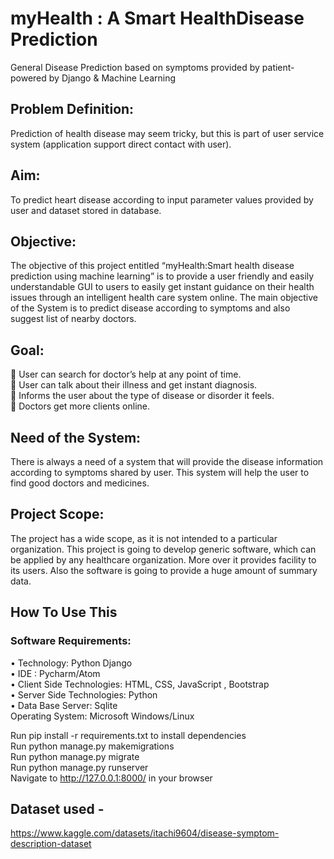 # myHealth : A Smart HealthDisease Prediction
General Disease Prediction based on symptoms provided by patient- powered by Django & Machine Learning
## Problem Definition:
Prediction of health disease may seem tricky, but this is part of user service system (application 
support direct contact with user).
## Aim:
To predict heart disease according to input parameter values provided by user and dataset stored in 
database.
## Objective:
The objective of this project entitled “myHealth:Smart health disease prediction using machine learning” is to 
provide a user friendly and easily understandable GUI to users to easily get instant guidance on 
their health issues through an intelligent health care system online. The main objective of the 
System is to predict disease according to symptoms and also suggest list of nearby doctors. 
## Goal:
 User can search for doctor’s help at any point of time.<br>
 User can talk about their illness and get instant diagnosis.<br>
 Informs the user about the type of disease or disorder it feels.<br>
 Doctors get more clients online.<br>
## Need of the System:
There is always a need of a system that will provide the disease information according to symptoms 
shared by user.
This system will help the user to find good doctors and medicines.
## Project Scope:
The project has a wide scope, as it is not intended to a particular organization. This project is 
going to develop generic software, which can be applied by any healthcare organization. 
More over it provides facility to its users. Also the software is going to provide a huge 
amount of summary data.
## How To Use This
### Software Requirements:
• Technology: Python Django <br>
• IDE : Pycharm/Atom <br>
• Client Side Technologies: HTML, CSS, JavaScript , Bootstrap <br>
• Server Side Technologies: Python <br>
• Data Base Server: Sqlite <br>
Operating System: Microsoft Windows/Linux <br>

Run pip install -r requirements.txt to install dependencies <br>
Run python manage.py makemigrations <br>
Run python manage.py migrate <br>
Run python manage.py runserver <br>
Navigate to http://127.0.0.1:8000/ in your browser <br>
## Dataset used -
https://www.kaggle.com/datasets/itachi9604/disease-symptom-description-dataset
